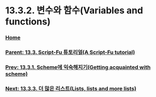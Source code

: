 # 13.3.2. 변수와 함수(Variables and functions)

### [Home](./00-home.md)
### [Parent: 13.3. Script-Fu 튜토리얼(A Script-Fu tutorial)](./13-03-00-a-script-fu-tutorial.md)
### [Prev: 13.3.1. Scheme에 익숙해지기(Getting acquainted with scheme)](./13-03-01-00-getting-acquainted-with-scheme.md)
### [Next: 13.3.3. 더 많은 리스트(Lists, lists and more lists)](./13-03-03-lists-lists-and-more-lists.md)
